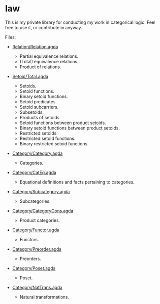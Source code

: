 law
===

This is my private library for conducting my work in categorical
logic.  Feel free to use it, or contribute in anyway.

Files:

  - [Relation/Relation.agda](Relation/Relation.agda)
    - Partial equivalence relations.
    - (Total) equivalence relations.
    - Product of relations.
    
  - [Setoid/Total.agda](Setoid/Total.agda)
    - Setoids.
    - Setoid functions.
    - Binary setoid functions.
    - Setoid predicates.
    - Setoid subcarriers.
    - Subsetoids.
    - Products of setoids.
    - Setoid functions between product setoids.
    - Binary setoid functions between product setoids.
    - Restricted setoids.
    - Restricted setoid functions.
    - Binary restricted setoid functions.

  - [Category/Category.agda](Category/Category.agda)
    - Categories.

  - [Category/CatEq.agda](Category/CatEq.agda)
    - Equational definitions and facts pertaining to categories.

  - [Category/Subcategory.agda](Category/Subcategory.agda)
    - Subcategories.

  - [Category/CategoryCons.agda](Category/CategoryCons.agda)
    - Product categories.

  - [Category/Functor.agda](Category/Functor.agda)
    - Functors.

  - [Category/Preorder.agda](Category/Preorder.agda)
    - Preorders.

  - [Category/Poset.agda](Category/Poset.agda)
    - Poset.

  - [Category/NatTrans.agda](Category/NatTrans.agda)
    - Natural transformations.
